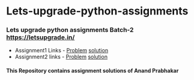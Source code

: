 # Lets-upgrade-python-assignments
### Lets upgrade python assignments Batch-2 https://letsupgrade.in/
- Assignment1 Links - [Problem](https://drive.google.com/drive/folders/1kHitXSTsvzcs3U2FC9lS_w-aquGRNkFL?usp=sharing)  [solution](https://github.com/anandprabhakar0507/Lets-upgrade-python-assignments/blob/main/Assignment%201%20solution.ipynb)
- Assignment2 links - [Problem](https://drive.google.com/drive/folders/19O3NqnSiFZzQAIMGy2SeHFs7X74KMH-4)  [solution](https://github.com/anandprabhakar0507/Lets-upgrade-python-assignments/blob/main/Assignment%202%20solution.ipynb)

#### This Repository contains assignment solutions of Anand Prabhakar 
